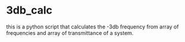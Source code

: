 # 3db_calc
this is a python script that calculates the -3db frequency from array of frequencies and array of transmittance of a system. 
